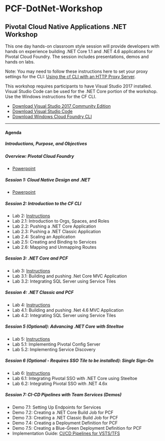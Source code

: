 # PCF-DotNet-Workshop
## Pivotal Cloud Native Applications .NET Workshop
This one day hands-on classroom style session will provide developers with hands on experience building .NET Core 1.1 and .NET 4.6 applications for Pivotal Cloud Foundry. The session includes presentations, demos and hands on labs.

Note: You may need to follow these instructions here to set your proxy settings for the CLI: [Using the cf CLI with an HTTP Proxy Server](https://docs.cloudfoundry.org/cf-cli/http-proxy.html).

This workshop requires participants to have Visual Studio 2017 installed.  Visual Studio Code can be used for the .NET Core portion of the workshop.  Use the Windows instructions for the CF CLI.  
- [Download Visual Studio 2017 Community Edition](https://www.visualstudio.com/thank-you-downloading-visual-studio/?sku=Community&rel=15)
- [Download Visual Studio Code](https://code.visualstudio.com/?wt.mc_id=vscom_downloads)
- [Download Windows Cloud Foundry CLI](https://cli.run.pivotal.io/stable?release=windows64&source=github)
- - -
#### Agenda
##### Introductions, Purpose, and Objectives

##### Overview: Pivotal Cloud Foundry
-   [Powerpoint]()

##### Session 1: Cloud Native Design and .NET
-   [Powerpoint]()

##### Session 2: Introduction to the CF CLI
-	Lab 2: [Instructions](./Labs/Lab2.md)
-   Lab 2.1: Introduction to Orgs, Spaces, and Roles
-   Lab 2.2: Pushing a .NET Core Application
-   Lab 2.3: Pushing a .NET Classic Application
-   Lab 2.4: Scaling an Application
-   Lab 2.5: Creating and Binding to Services
-   Lab 2.6: Mapping and Unmapping Routes
  
##### Session 3: .NET Core and PCF 
-	Lab 3: [Instructions](./Labs/Lab3.md)
-   Lab 3.1: Building and pushing .Net Core MVC Application
-   Lab 3.2: Integrating SQL Server using Service Tiles
  
##### Session 4: .NET Classic and PCF 
-	Lab 4: [Instructions](./Labs/Lab4.md)
-   Lab 4.1: Building and pushing .Net 4.6 MVC Application
-   Lab 4.2: Integrating SQL Server using Service Tiles

##### Session 5 (Optional): Advancing .NET Core with Steeltoe 
-	Lab 5: [Instructions](./Labs/Lab5.md)
-   Lab 5.1: Implementing Pivotal Config Server
-   Lab 5.2: Implementing Service Discovery

##### Session 6 (Optional - Requires SSO Tile to be installed): Single Sign-On
-	Lab 6: [Instructions](./Labs/Lab6.md)
-   Lab 6.1: Integrating Pivotal SSO with .NET Core using Steeltoe
-   Lab 6.2: Integrating Pivotal SSO with .NET 4.6x

##### Session 7: CI-CD Pipelines with Team Services (Demos)
-   Demo 7.1: Setting Up Endpoints for Services
-   Demo 7.2: Creating a .NET Core Build Job for PCF
-   Demo 7.3: Creating a .NET Classic Build Job for PCF
-   Demo 7.4: Creating a Deployment Definition for PCF
-   Demo 7.5: Creating a Blue-Green Deployment Definition for PCF
-	Implementation Guide: [CI/CD Pipelines for VSTS/TFS](./documents/PivotalTeamFoundationServicesCICD.docx.pdf)  

